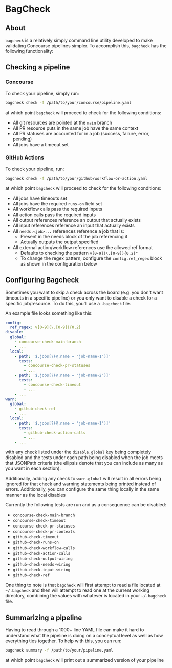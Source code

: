# BagCheck

## About

`bagcheck` is a relatively simply command line utility developed to make validating Concourse pipelines simpler. To accomplish this, `bagcheck` has the following functionality:

## Checking a pipeline

### Concourse

To check your pipeline, simply run:

```bash
bagcheck check -f /path/to/your/concourse/pipeline.yaml
```

at which point `bagcheck` will proceed to check for the following conditions:

- All git resources are pointed at the `main` branch
- All PR resource puts in the same job have the same context
- All PR statuses are accounted for in a job (success, failure, error, pending)
- All jobs have a timeout set

### GitHub Actions

To check your pipeline, run:

```bash
bagcheck check -f /path/to/your/github/workflow-or-action.yaml
```

at which point `bagcheck` will proceed to check for the following conditions:

- All jobs have timeouts set
- All jobs have the required `runs-on` field set
- All workflow calls pass the required inputs
- All action calls pass the required inputs
- All output references reference an output that actually exists
- All input references reference an input that actually exists
- All `needs.<job>...` references reference a job that is:
  - Present in the needs block of the job referencing it
  - Actually outputs the output specified
- All external action/workflow references use the allowed ref format
  - Defaults to checking the pattern `v[0-9](\.[0-9]){0,2}"`
  - To change the regex pattern, configure the `config.ref_regex` block as shown in the configuration below


## Configuring Bagcheck

Sometimes you want to skip a check across the board (e.g. you don't want timeouts in a specific pipeline) or you only want to disable a check for a specific job/resource. To do this, you'll use a `.bagcheck` file. 

An example file looks something like this:

```yaml
config:
  ref_regex: v[0-9](\.[0-9]){0,2}
disable:
  global:
    - concourse-check-main-branch
    - ...
  local:
    - path: '$.jobs[?(@.name = "job-name-1")]'
      tests:
        - concourse-check-pr-statuses
        - ...
    - path: '$.jobs[?(@.name = "job-name-2")]'
      tests:
        - concourse-check-timeout
        - ...
    - ...
warn:
  global:
    - github-check-ref
    - ...
  local:
    - path: '$.jobs[?(@.name = "job-name-1")]'
      tests:
        - github-check-action-calls
        - ...
    - ...
```

with any check listed under the `disable.global` key being completely disabled and the tests under each path being disabled when the job meets that JSONPath criteria (the ellipsis denote that you can include as many as you want in each section).

Additionally, adding any check to `warn.global` will result in all errors being ignored for that check and warning statements being printed instead of errors. Additionally, you can configure the same thing locally in the same manner as the local disables

Currently the following tests are run and as a consequence can be disabled:

- `concourse-check-main-branch`
- `concourse-check-timeout`
- `concourse-check-pr-statuses`
- `concourse-check-pr-contexts`
- `github-check-timeout`
- `github-check-runs-on`
- `github-check-workflow-calls`
- `github-check-action-calls`
- `github-check-output-wiring`
- `github-check-needs-wiring`
- `github-check-input-wiring`
- `github-check-ref`

One thing to note is that `bagcheck` will first attempt to read a file located at `~/.bagcheck` and then will attempt to read one at the current working directory, combining the values with whatever is located in your `~/.bagcheck` file.

## Summarizing a pipeline

Having to read through a 1000+ line YAML file can make it hard to understand what the pipeline is doing on a conceptual level as well as how everything ties together. To help with this, you can run:

```bash
bagcheck summary -f /path/to/your/pipeline.yaml
```

at which point `bagcheck` will print out a summarized version of your pipeline
